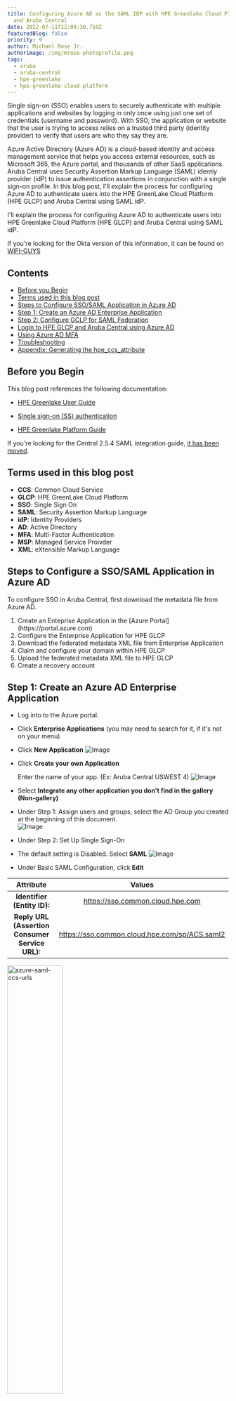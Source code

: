```yaml
---
title: Configuring Azure AD as the SAML IDP with HPE Greenlake Cloud Platform
  and Aruba Central
date: 2022-07-11T12:04:30.750Z
featuredBlog: false
priority: 9
author: Michael Rose Jr.
authorimage: /img/mrose-photoprofile.png
tags:
  - aruba
  - aruba-central
  - hpe-greenlake
  - hpe-greenlake-cloud-platform
---
```


Single sign-on (SSO) enables users to securely authenticate with multiple applications and websites by logging in only once using just one set of credentials (username and password). With SSO, the application or website that the user is trying to access relies on a trusted third party (identity provider) to verify that users are who they say they are.

Azure Active Directory (Azure AD) is a cloud-based identity and access management service that helps you access external resources, such as Microsoft 365, the Azure portal, and thousands of other SaaS applications. Aruba Central uses Security Assertion Markup Language (SAML) identiy provider (idP) to issue authentication assertions in conjunction with a single sign-on profile. In this blog post, I'll explain the process for configuring Azure AD to authenticate users into the HPE GreenLake Cloud Platform (HPE GLCP) and Aruba Central using SAML idP.

I'll explain the process for configuring Azure AD to authenticate users into HPE Greenlake Cloud Platform (HPE GLCP) and Aruba Central using SAML idP.

If you're looking for the Okta version of this information, it can be found on [WIFI-GUYS](https://www.wifi-guys.com/?p=512)

## Contents
<!-- prettier-ignore-start -->
- [Before you Begin](#before-you-begin)
- [Terms used in this blog post](#terms-used-in-this-document)
- [Steps to Configure SSO/SAML Application in Azure AD](#steps-to-configure-ssosaml-application-in-azure-ad)
- [Step 1: Create an Azure AD Enterprise Application](#step-1-create-an-azure-ad-enterprise-application)
- [Step 2: Configure GCLP for SAML Federation](#step-2-configure-gclp-for-saml-federation)
- [Login to HPE GLCP and Aruba Central using Azure AD](#login-to-glcp-and-aruba-central-using-azure-ad)
- [Using Azure AD MFA](#using-azure-ad-mfa)
- [Troubleshooting](#troubleshooting)
- [Appendix: Generating the hpe_ccs_attribute](#appendix-generating-the-hpe_ccs_attribute)
<!-- prettier-ignore-end -->

## Before you Begin
This blog post references the following documentation:

* [HPE Greenlake User Guide](https://support.hpe.com/hpesc/public/docDisplay?docLocale=en_US&docId=ccs-help_en_us)

* [Single sign-on (SS) authentication](https://support.hpe.com/hpesc/public/docDisplay?docLocale=en_US&docId=a00092451en_us&page=GUID-CD81FAF8-9601-4773-899F-049A506FEE2E.html)

* [HPE Greenlake Platform Guide](https://support.hpe.com/hpesc/public/docDisplay?docLocale=en_US&docId=a00120892en_us)

If you're looking for the Central 2.5.4 SAML integration guide, [it has been moved](https://github.com/michaelrosejr/arubasso/tree/main/Central254).

## Terms used in this blog post

- **CCS**: Common Cloud Service
- **GLCP**: HPE GreenLake Cloud Platform
- **SSO**: Single Sign On
- **SAML**: Security Assertion Markup Language
- **idP**: Identity Providers
- **AD**: Active Directory 
- **MFA**: Multi-Factor Authentication
- **MSP**: Managed Service Proivder
- **XML**: eXtensible Markup Language


## Steps to Configure a SSO/SAML Application in Azure AD
To configure SSO in Aruba Central, first download the metadata file from Azure AD.


<ol>
	<li>Create an Enteprise Application in the [Azure Portal](https://portal.azure.com)</li>
	<li>Configure the Enterprise Application for HPE GLCP</li>
	<li>Download the federated metadata XML file from Enterprise Application</li>
	<li>Claim and configure your domain within HPE GLCP</li>
	<li>Upload the federated metadata XML file to HPE GLCP </li>
	<li>Create a recovery account</li></ol>



## Step 1: Create an Azure AD Enterprise Application


* Log into to the Azure portal.

* Click **Enterprise Applications** (you may need to search for it, if it's not on your menu)

* Click **New Application**
![Image](/img/0b085a5aef05404e9ecdf52cb9088feb/new_app.png)

* Click **Create your own Application**
  
  Enter the name of your app. (Ex: Aruba Central USWEST 4)
![Image](/img/0b085a5aef05404e9ecdf52cb9088feb/create_app.png)

* Select **Integrate any other application you don't find in the gallery (Non-gallery)**

* Under Step 1: Assign users and groups, select the AD Group you created at the beginning of this document.   
![Image](/img/0b085a5aef05404e9ecdf52cb9088feb/assign-users-groups.png)

* Under Step 2: Set Up Single Sign-On
  
* The default setting is Disabled. Select **SAML** 
![Image](/img/0b085a5aef05404e9ecdf52cb9088feb/select-saml.png)

* Under Basic SAML Configuration, click **Edit**

|                    Attribute                    |                     Values                    |
|:-----------------------------------------------:|:---------------------------------------------:|
| **Identifier (Entity ID):**                     | https://sso.common.cloud.hpe.com              |
| **Reply URL (Assertion Consumer Service URL):** | https://sso.common.cloud.hpe.com/sp/ACS.saml2 |       
<img src="/img/0b085a5aef05404e9ecdf52cb9088feb/azure-saml-ccs-urls.png" alt="azure-saml-ccs-urls" height="50%" width="50%">


* Under Attributes & Claims

	|      Attribute      |        Value           |
	|---------------------|------------------------|
	| emailaddress        | user.givenname         |
	| name                | user.userprincipalname |
	| gl\_first\_name     | user.givenname         |
	| gl\_last\_name      | user.surname           |
	| hpe\_ccs\_attribute | See Below              |

	
	
	```markdown
	version_1#2fd5f97acbc211ecadc006baf610dd36:00000000-0000-0000-0000-000000000000:Account Administrator:ALL_SCOPES:683da368-66cb-4ee7-90a9-ec1964768092:Aruba Central Administrator:ALL_SCOPES
	
	```
	
		
	```markdown
	Where the PCID (2fd5f97acbc211ecadc006baf610dd36) is your ID for HPE GLCP
	and App ID (683da368-66cb-4ee7-90a9-ec1964768092) for your Central cluster
	```
	
	
**For more details on the `hpe_ccs_attritube`, see the Appendix: [Generating the `hpe_ccs_attribute`](#appendix-generating-the-hpe_ccs_attribute)**
![Image](/img/0b085a5aef05404e9ecdf52cb9088feb/azure-saml-custom-attributes-img1.png)
![Image](/img/0b085a5aef05404e9ecdf52cb9088feb/azure-saml-hpe_ccs_attribute.png)

* Click **Download** under Step 3 : Federation Metadata XML.           
<img src="/img/0b085a5aef05404e9ecdf52cb9088feb/azure-saml-federation-metadata-download.png" alt="azure-saml-federation-metadata-download" height="50%" width="50%">


## Step 2: Configure GCLP for SAML Federation

* Login to HPE GLCP and select Manage.                 
<img src="/img/0b085a5aef05404e9ecdf52cb9088feb/manage.png" alt="manage" height="50%" width="50%">

* Select the Authentication tile.                        
<img src="/img/0b085a5aef05404e9ecdf52cb9088feb/ccs-authentication.png" alt="ccs_authentication" height="50%" width="50%">

* Claim your domain for SAML.                  
<img src="/img/0b085a5aef05404e9ecdf52cb9088feb/ccs-claim-domain.png" alt="claim_domain" height="50%" width="50%">

* Upload the _Federation Metadata XML_ file from the previous section.
<img src="/img/0b085a5aef05404e9ecdf52cb9088feb/ccs-samle-azure-metadata-summry.png" alt="metadatasummary" height="70%" width="70%">

* Apply the following configuration settings. These should match the First and Last Name settings you set above for Azure.
<img src="/img/0b085a5aef05404e9ecdf52cb9088feb/ccs-saml-config-settings-summary.png" alt="saml-settings" height="70%" width="70%">

* Create the recovery user per the instructions.

* Validate the settings are correct.

* Save and finish the configuration.

* If you get an error that the SAML configuration wasn't completed using the account with the @domain.com, you'll have to log out and login again with the SAML domain and go through the above configuration again.


## Log in to HPE GLCP and Aruba Central using Azure AD

* Once you've completed the above steps, log in to HPE Greenlake Central using your Azure AD email.   
<img src="/img/0b085a5aef05404e9ecdf52cb9088feb/ccs_login.png" alt="ccs_login" height="40%" width="40%"><img src="/img/0b085a5aef05404e9ecdf52cb9088feb/ccs_login_saml.png" alt="ccs_login_saml" height="40%" width="40%">

* If everything is working correctly, you should have logged into HPE GLCP and find the Aruba Central application tile with an button to "Launch" the Aruba Central application.


## Using Azure AD MFA

By default, Azure AD enables Multi-Factor Authentication (MFA). However, for testing and demos, it's much easier to disable MFA on your accounts. To disable MFA, please see the following documentation: [What are security defaults](https://docs.microsoft.com/en-us/azure/active-directory/fundamentals/concept-fundamentals-security-defaults)


## Troubleshooting

* There's a useful 3rd-party browser tool called: SAML Tracer

* This tool will allow you to verify the attributes you're sending to Central.

* It can be useful when configuration SAML with multiple HPE Greenlake Central accounts or domains.

* SAML Tracer
[Chrome](https://chrome.google.com/webstore/detail/saml-tracer/mpdajninpobndbfcldcmbpnnbhibjmch?hl=en)
[FireFox](https://addons.mozilla.org/en-US/firefox/addon/saml-tracer/)
![Image](/img/0b085a5aef05404e9ecdf52cb9088feb/firefox-saml-tracer.png)


## Appendix: Generating the `hpe_ccs_attribute`

The `hpe_ccs_attribute` is used to determine your HPE GLCP account.  The format for the `hpe_ccs_attribute` is as follows:


<img src="/img/0b085a5aef05404e9ecdf52cb9088feb/hpe_ccs_attribute-img1.png" alt="hpe_ccs_attribute-img1" height="75%" width="75%">


An example `hpe_ccs_attribute` for a single HPE GLCP and Aruba Central account would be:

```markdown
version_1#2fd5f97acbc211ecadc006baf610dd36:00000000-0000-0000-0000-000000000000:Account Administrator:ALL_SCOPES:683da368-66cb-4ee7-90a9-ec1964768092:Aruba Central Administrator:ALL_SCOPES
```

or


```markdown
version_1#5b0ec0e8b4f411eca432ba72799953ac:00000000-0000-0000-0000-000000000000:Account Administrator:ALL_SCOPES:683da368-66cb-4ee7-90a9-ec1964768092:Aruba Central Administrator:ALL_SCOPES#5b0ec0e8b4f411eca432ba72799953ac:00000000-0000-0000-0000-000000000000:Account Administrator:ALL_SCOPES
```


If you're a Managed Service Provider (MSP), then the `hpe_ccs_attribute` for Administrator rights to HPE GLCP and Aruba Central for all customer tenant accounts is as follows:

```markdown
version_1#d951f8c8c67711eca2cf9efb55836a4d:00000000-0000-0000-0000-000000000000:Account Administrator|TENANT|:ALL_SCOPES:00000000-0000-0000-0000-000000000000:Account Administrator|MSP|:ALL_SCOPES:683da368-66cb-4ee7-90a9-ec1964768092:Aruba Central Administrator|TENANT| : ALL_SCOPES:683da368-66cb-4ee7-90a9-ec1964768092:Aruba Central Administrator|MSP| : ALL_SCOPES
```


The `hpe_ccs_attribute` string for a tenant under a MSP account is shown below. Please note, you **must** have the SAML domain configuration configured for that tenant account using the **same** setting as the MSP account. To say it another way, you **must** go through this configuration for each tenant account under the MSP.

```markdown
version_1#f9ee1cdecc1611ecb00e9e24ed17d2a7:00000000-0000-0000-0000-000000000000:Observer|TENANT| :ALL_SCOPES:683da368-66cb-4ee7-90a9-ec1964768092:Aruba Central Administrator|TENANT| :ALL_SCOPES
```

## Conclusion

In this blog post, you learned how to configure Azure AD with HPE Greenlake by passing the necessary configuration and customizations using the hpe\_ccs\_attribute. From this point, you can create custom attributes to grant different level of access based on roles  such as Read/Write or Read/Only access. 

If you have feedback to this blog post, please send me a message.

Be sure to come back to the HPE Developer Community blog for more articles on this and other interesting subjects.
